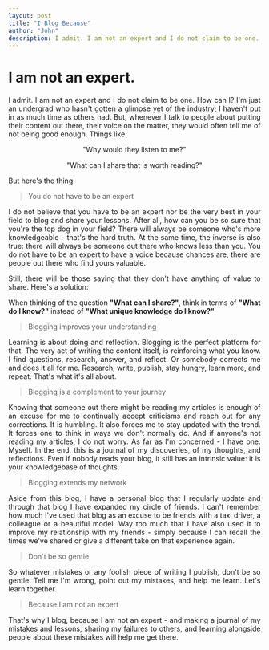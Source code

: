 ```yaml
---
layout: post
title: "I Blog Because"
author: "John"
description: I admit. I am not an expert and I do not claim to be one. How can I? I'm just an undergrad who hasn't gotten a glimpse yet of the industry; I haven't put in as much time as others had. But whenever I talk to people about putting their content out there, their voice on the matter, they would often tell me of not being good enough.
---
```


<h1>I am not an expert.</h1>

<p align="justify">I admit. I am not an expert and I do not claim to be one. How can I? I'm just an undergrad who hasn't gotten a glimpse yet of the industry; I haven't put in as much time as others had. But, whenever I talk to people about putting their content out there, their voice on the matter, they would often tell me of not being good enough. Things like:</p>

 <center>

 <p>"Why would they listen to me?"</p>

 <p>"What can I share that is worth reading?"</p>

 </center>

 <p>But here's the thing:</p>

 <!-- more -->  

 > You do not have to be an expert

 <p align="justify">I do not believe that you have to be an expert nor be the very best in your field to blog and share your lessons. After all, how can you be so sure that you're the top dog in your field? There will always be someone who's more knowledgeable - that's the hard truth. At the same time, the inverse is also true: there will always be someone out there who knows less than you. You do not have to be an expert to have a voice because chances are, there are people out there who find yours valuable. </p>

 <p align="justify">Still, there will be those saying that they don't have anything of value to share. Here's a solution:</p>

 <p align="justify">When thinking of the question <strong>"What can I share?"</strong>, think in terms of <strong>"What do I know?"</strong> instead of <strong>"What unique knowledge do I know?"</strong></p>

 > Blogging improves your understanding

 <p align="justify">Learning is about doing and reflection. Blogging is the perfect platform for that. The very act of writing the content itself, is reinforcing what you know. I find questions, research, answer, and reflect. Or somebody corrects me and does it all for me. Research, write, publish, stay hungry, learn more, and repeat. That's what it's all about.</p>

 > Blogging is a complement to your journey

 <p align="justify">Knowing that someone out there might be reading my articles is enough of an excuse for me to continually accept criticisms and reach out for any corrections. It is humbling. It also forces me to stay updated with the trend. It forces one to think in ways we don't normally do. And if anyone's not reading my articles, I do not worry. As far as I'm concerned - I have one. Myself. In the end, this is a journal of my discoveries, of my thoughts, and reflections. Even if nobody reads your blog, it still has an intrinsic value: it is your knowledgebase of thoughts.</p>

 > Blogging extends my network

 <p align="justify">Aside from this blog, I have a personal blog that I regularly update and through that blog I have expanded my circle of friends. I can't remember how much I've used that blog as an excuse to be friends with a taxi driver, a colleague or a beautiful model. Way too much that I have also used it to improve my relationship with my friends - simply because I can recall the times we've shared or give a different take on that experience again.</p>

 > Don't be so gentle

<p align="justify">So whatever mistakes or any foolish piece of writing I publish, don't be so gentle. Tell me I'm wrong, point out my mistakes, and help me learn. Let's learn together.</p>

> Because I am not an expert

 <p align="justify">That's why I blog, because I am not an expert - and making a journal of my mistakes and lessons, sharing my failures to others, and learning alongside people about these mistakes will help me get there. </p>
